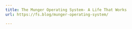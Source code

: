 ```yaml
---
title: The Munger Operating System- A Life That Works
url: https://fs.blog/munger-operating-system/

---
```

